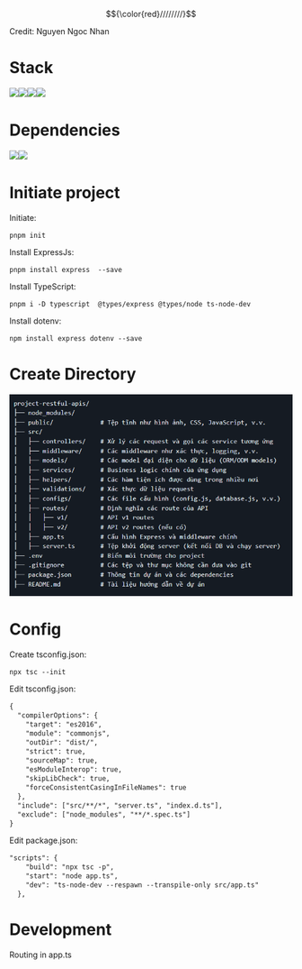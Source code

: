 $${\color{red}////////}$$

Credit: Nguyen Ngoc Nhan

# Stack
<img src="https://img.shields.io/badge/MongoDB-47A248?logo=Mongodb&logoColor=white&style=for-the-badge" /><img src="https://img.shields.io/badge/Express-000000?logo=Express&logoColor=white&style=for-the-badge" /><img src="https://img.shields.io/badge/React-61DAFB?logo=React&logoColor=white&style=for-the-badge" /><img src="https://img.shields.io/badge/Node-5FA04E?logo=nodedotjs&logoColor=white&style=for-the-badge" />
# Dependencies
<img src="https://img.shields.io/badge/TypeScript-3178C6?logo=TypeScript&logoColor=white&style=for-the-badge" /><img src="https://img.shields.io/badge/Dotenv-ECD53F?logo=dotenv&logoColor=white&style=for-the-badge" />

# Initiate project
Initiate:
```
pnpm init
```
Install ExpressJs:
```
pnpm install express  --save
```
Install TypeScript:
```
pnpm i -D typescript  @types/express @types/node ts-node-dev
```
Install dotenv:
```
npm install express dotenv --save
```
# Create Directory
![Dir](public/images/dir.png)

# Config
Create tsconfig.json:
```
npx tsc --init
```
Edit tsconfig.json:
```
{
  "compilerOptions": {
    "target": "es2016",
    "module": "commonjs",
    "outDir": "dist/",
    "strict": true,
    "sourceMap": true,
    "esModuleInterop": true,
    "skipLibCheck": true,
    "forceConsistentCasingInFileNames": true
  },
  "include": ["src/**/*", "server.ts", "index.d.ts"],
  "exclude": ["node_modules", "**/*.spec.ts"]
}
```
Edit package.json:
```
"scripts": {
    "build": "npx tsc -p",
    "start": "node app.ts",
    "dev": "ts-node-dev --respawn --transpile-only src/app.ts"
  },
```
# Development

Routing in app.ts
